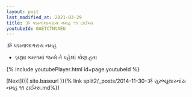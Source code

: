 ```yaml
---
layout: post
last_modified_at: 2021-03-29
title: ૐ પદ્મનાલાગરાય નમહ ૧૧ ટાઈમ્સ
youtubeId: 0AETCTNtAEU
---
```

 
 
 ૐ પદ્મનાલાગરાય નમહ  
 
 -  બ્રહ્મા કમળમાં જન્મે તે પહેલાં કોણ હતા 
 
  
 
  
 
 
 
 
 
 


{% include youtubePlayer.html id=page.youtubeId %}
 
[Next]({{ site.baseurl }}{% link  split2/_posts/2014-11-30-ૐ સુરભ્યુથારનાંય નમહ ૧૧ ટાઈમ્સ.md%})
 
